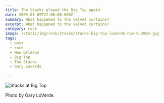 ```yaml
---
title: The Stacks played the Big Top again.
date: 2005-01-09T22:00:00.000Z
summary: What happened to the velvet curtains?
excerpt: What happened to the velvet curtains?
category: rock
image: /static/img/rock/stacks/stacks-big-top-loverde-nov-9-2009.jpg
tags:
  - post
  - rock
  - New Orleans
  - Big Top
  - The Stacks
  - Gary Loverde

---
```


![Stacks at Big Top](/static/img/rock/stacks/stacks-big-top-loverde-nov-9-2009.jpg "Stacks at Big Top")

<figcaption>Photo by Gary LoVerde.</figcaption>